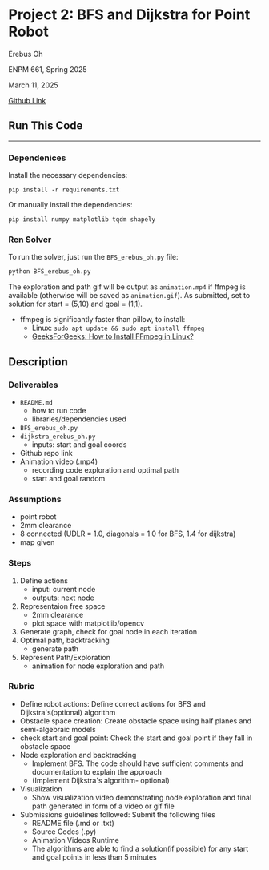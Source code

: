 # Project 2: BFS and Dijkstra for Point Robot

Erebus Oh

ENPM 661, Spring 2025

March 11, 2025

[Github Link](https://github.com/UMD-MAGE-Erebus-Oh/ENPM661-Project2)

## Run This Code
---

### Dependenices
Install the necessary dependencies:
```
pip install -r requirements.txt
```
Or manually install the dependencies:
```
pip install numpy matplotlib tqdm shapely
```

### Ren Solver
To run the solver, just run the `BFS_erebus_oh.py` file:
```bash
python BFS_erebus_oh.py
```
The exploration and path gif will be output as `animation.mp4` if ffmpeg is available (otherwise will be saved as `animation.gif`). As submitted, set to solution for start = (5,10) and goal = (1,1).
- ffmpeg is significantly faster than pillow, to install:
    - Linux: `sudo apt update && sudo apt install ffmpeg`
    - [GeeksForGeeks: How to Install FFmpeg in Linux?](https://www.geeksforgeeks.org/how-to-install-ffmpeg-in-linux/)


## Description

### Deliverables
- `README.md`
    - how to run code
    - libraries/dependencies used
- `BFS_erebus_oh.py`
- `dijkstra_erebus_oh.py`
    - inputs: start and goal coords
- Github repo link
- Animation video (.mp4)
    - recording code exploration and optimal path
    - start and goal random

### Assumptions
- point robot
- 2mm clearance
- 8 connected (UDLR = 1.0, diagonals = 1.0 for BFS, 1.4 for dijkstra)
- map given

### Steps
1. Define actions
    - input: current node
    - outputs: next node
2. Representaion free space
    - 2mm clearance
    - plot space with matplotlib/opencv
3. Generate graph, check for goal node in each iteration
4. Optimal path, backtracking
    - generate path
5. Represent Path/Exploration
    - animation for node exploration and path

### Rubric
- Define robot actions: Define correct actions for BFS and Dijkstra's(optional) algorithm
- Obstacle space creation: Create obstacle space using half planes and semi-algebraic models
- check start and goal point: Check the start and goal point if they fall in obstacle space
- Node exploration and backtracking
    - Implement BFS. The code should have sufficient comments and documentation to explain the approach
    - (Implement Dijkstra's algorithm- optional)
- Visualization
    - Show visualization video demonstrating node exploration and final path generated in form of a video or gif file
- Submissions guidelines followed: Submit the following files
    - README file (.md or .txt)
    - Source Codes (.py)
    - Animation Videos
Runtime
    - The algorithms are able to find a solution(if possible) for any start and goal points in less than 5 minutes